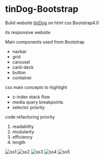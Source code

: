 # tinDog-Bootstrap


Bulid website [tinDog](https://anii693.github.io/tinDog-Bootstrap/) on html css Bootstrap4.0 

its responsive website


Main components used from Bootstrap
* navbar
* grid
* carousel
* card-deck
* button
* container

css main concepts to highlight 
* z-index  stack flow
* media query breakpoints
* selector priority


code refactoring priority 
1. readability
2. modularity
3. efficiency
4. length


![ss1]()
![ss2]()
![ss3]()
![ss4]()
![ss5]()
